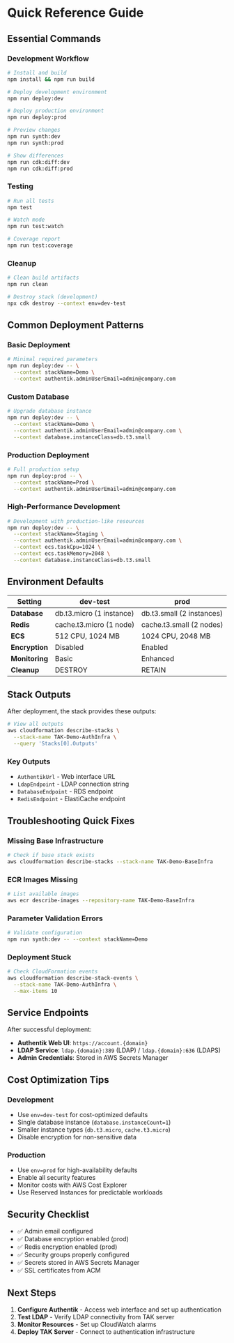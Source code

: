 # Quick Reference Guide

## Essential Commands

### **Development Workflow**
```bash
# Install and build
npm install && npm run build

# Deploy development environment
npm run deploy:dev

# Deploy production environment
npm run deploy:prod

# Preview changes
npm run synth:dev
npm run synth:prod

# Show differences
npm run cdk:diff:dev
npm run cdk:diff:prod
```

### **Testing**
```bash
# Run all tests
npm test

# Watch mode
npm run test:watch

# Coverage report
npm run test:coverage
```

### **Cleanup**
```bash
# Clean build artifacts
npm run clean

# Destroy stack (development)
npx cdk destroy --context env=dev-test
```

## Common Deployment Patterns

### **Basic Deployment**
```bash
# Minimal required parameters
npm run deploy:dev -- \
  --context stackName=Demo \
  --context authentik.adminUserEmail=admin@company.com
```

### **Custom Database**
```bash
# Upgrade database instance
npm run deploy:dev -- \
  --context stackName=Demo \
  --context authentik.adminUserEmail=admin@company.com \
  --context database.instanceClass=db.t3.small
```

### **Production Deployment**
```bash
# Full production setup
npm run deploy:prod -- \
  --context stackName=Prod \
  --context authentik.adminUserEmail=admin@company.com
```

### **High-Performance Development**
```bash
# Development with production-like resources
npm run deploy:dev -- \
  --context stackName=Staging \
  --context authentik.adminUserEmail=admin@company.com \
  --context ecs.taskCpu=1024 \
  --context ecs.taskMemory=2048 \
  --context database.instanceClass=db.t3.small
```

## Environment Defaults

| Setting | dev-test | prod |
|---------|----------|------|
| **Database** | db.t3.micro (1 instance) | db.t3.small (2 instances) |
| **Redis** | cache.t3.micro (1 node) | cache.t3.small (2 nodes) |
| **ECS** | 512 CPU, 1024 MB | 1024 CPU, 2048 MB |
| **Encryption** | Disabled | Enabled |
| **Monitoring** | Basic | Enhanced |
| **Cleanup** | DESTROY | RETAIN |

## Stack Outputs

After deployment, the stack provides these outputs:

```bash
# View all outputs
aws cloudformation describe-stacks \
  --stack-name TAK-Demo-AuthInfra \
  --query 'Stacks[0].Outputs'
```

### **Key Outputs**
- `AuthentikUrl` - Web interface URL
- `LdapEndpoint` - LDAP connection string
- `DatabaseEndpoint` - RDS endpoint
- `RedisEndpoint` - ElastiCache endpoint

## Troubleshooting Quick Fixes

### **Missing Base Infrastructure**
```bash
# Check if base stack exists
aws cloudformation describe-stacks --stack-name TAK-Demo-BaseInfra
```

### **ECR Images Missing**
```bash
# List available images
aws ecr describe-images --repository-name TAK-Demo-BaseInfra
```

### **Parameter Validation Errors**
```bash
# Validate configuration
npm run synth:dev -- --context stackName=Demo
```

### **Deployment Stuck**
```bash
# Check CloudFormation events
aws cloudformation describe-stack-events \
  --stack-name TAK-Demo-AuthInfra \
  --max-items 10
```

## Service Endpoints

After successful deployment:

- **Authentik Web UI**: `https://account.{domain}`
- **LDAP Service**: `ldap.{domain}:389` (LDAP) / `ldap.{domain}:636` (LDAPS)
- **Admin Credentials**: Stored in AWS Secrets Manager

## Cost Optimization Tips

### **Development**
- Use `env=dev-test` for cost-optimized defaults
- Single database instance (`database.instanceCount=1`)
- Smaller instance types (`db.t3.micro`, `cache.t3.micro`)
- Disable encryption for non-sensitive data

### **Production**
- Use `env=prod` for high-availability defaults
- Enable all security features
- Monitor costs with AWS Cost Explorer
- Use Reserved Instances for predictable workloads

## Security Checklist

- ✅ Admin email configured
- ✅ Database encryption enabled (prod)
- ✅ Redis encryption enabled (prod)
- ✅ Security groups properly configured
- ✅ Secrets stored in AWS Secrets Manager
- ✅ SSL certificates from ACM

## Next Steps

1. **Configure Authentik** - Access web interface and set up authentication
2. **Test LDAP** - Verify LDAP connectivity from TAK server
3. **Monitor Resources** - Set up CloudWatch alarms
4. **Deploy TAK Server** - Connect to authentication infrastructure